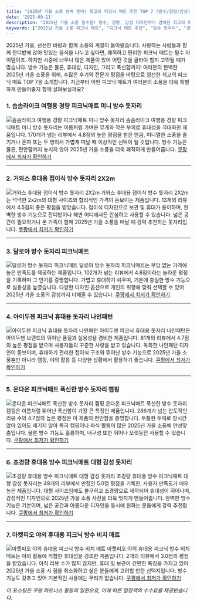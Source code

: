 ```yaml
---
title: "2025년 가을 소풍 완벽 준비! 최고의 피크닉 매트 추천 TOP 7 (방수/경량/감성)"
date: '2025-09-11'
description: "2025년 가을 소풍 필수템! 방수, 경량, 감성 디자인까지 겸비한 최고의 피크닉 매트 TOP 7을 소개합니다. 만족스러운 가을 나들이를 위한 현명한 선택을 도와드립니다."
keywords: ["2025년 가을 소풍 피크닉 매트", "피크닉 매트 추천", "방수 돗자리", "경량 돗자리", "감성 피크닉 매트", "캠핑 돗자리", "소풍 준비물", "접이식 돗자리"]
---
```


2025년 가을, 선선한 바람과 함께 소풍의 계절이 돌아왔습니다. 사랑하는 사람들과 함께 잔디밭에 앉아 맛있는 음식을 나누고 싶다면, 쾌적하고 편리한 피크닉 매트는 필수 아이템이죠. 하지만 시중에 너무나 많은 제품이 있어 어떤 것을 골라야 할지 고민될 때가 많습니다. 방수 기능은 물론, 휴대성, 디자인, 그리고 푹신함까지! 여러분의 완벽한 2025년 가을 소풍을 위해, 수많은 후기와 전문가 평점을 바탕으로 엄선한 최고의 피크닉 매트 TOP 7을 소개합니다. 지금부터 어떤 피크닉 매트가 여러분의 소풍을 더욱 특별하게 만들어줄지 함께 살펴보실까요?

### 1. 솜솜라이크 여행용 경량 피크닉매트 미니 방수 돗자리
![솜솜라이크 여행용 경량 피크닉매트 미니 방수 돗자리](https://thumbnail.coupangcdn.com/thumbnails/remote/492x492ex/image/vendor_inventory/28b1/b8da207aa6e8ec0ed8d07d5f7a9fc99a05b8dddc5f84bf03f7ac53d86d3e.png)
솜솜라이크 여행용 경량 피크닉매트 미니 방수 돗자리는 이름처럼 가벼운 무게와 작은 부피로 휴대성을 극대화한 제품입니다. 170개가 넘는 리뷰에서 4.8점의 높은 평점을 받은 만큼, 미니멀한 소풍을 즐기거나 혼자 또는 두 명이서 가볍게 떠날 때 이상적인 선택이 될 것입니다. 방수 기능은 물론, 편안함까지 놓치지 않아 2025년 가을 소풍을 더욱 쾌적하게 만들어줍니다.
<a href="https://link.coupang.com/a/cQazp0" target="_blank" rel="noopener sponsored">쿠팡에서 최저가 확인하기</a>

---
### 2. 거와스 휴대용 접이식 방수 돗자리 2X2m
![거와스 휴대용 접이식 방수 돗자리 2X2m](https://thumbnail.coupangcdn.com/thumbnails/remote/492x492ex/image/vendor_inventory/b2d8/e33573658466a0cf44239b1a61350013b81bda43171517582f913571626e.jpg)
거와스 휴대용 접이식 방수 돗자리 2X2m는 넉넉한 2x2m의 대형 사이즈와 합리적인 가격이 돋보이는 제품입니다. 13개의 리뷰에서 4.5점의 좋은 평점을 받았습니다. 접이식 디자인으로 보관 및 휴대가 용이하며, 완벽한 방수 기능으로 잔디밭이나 해변 어디에서든 안심하고 사용할 수 있습니다. 넓은 공간이 필요하거나 온 가족이 함께 2025년 가을 소풍을 떠날 때 강력 추천하는 돗자리입니다.
<a href="https://link.coupang.com/a/cQazK4" target="_blank" rel="noopener sponsored">쿠팡에서 최저가 확인하기</a>

---
### 3. 달로아 방수 돗자리 피크닉매트
![달로아 방수 돗자리 피크닉매트](https://thumbnail.coupangcdn.com/thumbnails/remote/492x492ex/image/retail/images/631817510061564-8f147a60-ecbc-4a10-94d0-a970cc6376eb.jpg)
달로아 방수 돗자리 피크닉매트는 부담 없는 가격에 높은 만족도를 제공하는 제품입니다. 102개가 넘는 리뷰에서 4.8점이라는 놀라운 평점을 기록하며 그 인기를 증명합니다. 가볍고 휴대하기 쉬우며, 기본에 충실한 방수 기능으로 실용성을 높였습니다. 다양한 디자인 옵션으로 개인의 취향에 맞춰 선택할 수 있어 2025년 가을 소풍의 감성까지 더해줄 수 있습니다.
<a href="https://link.coupang.com/a/cQaz4O" target="_blank" rel="noopener sponsored">쿠팡에서 최저가 확인하기</a>

---
### 4. 아이두젠 피크닉 휴대용 돗자리 나인패턴
![아이두젠 피크닉 휴대용 돗자리 나인패턴](https://thumbnail.coupangcdn.com/thumbnails/remote/492x492ex/image/retail/images/81446280178266-872c36cc-934b-4653-ae2c-705626fd2a13.jpg)
아이두젠 피크닉 휴대용 돗자리 나인패턴은 아이두젠 브랜드의 뛰어난 품질과 실용성을 겸비한 제품입니다. 81개의 리뷰에서 4.7점의 높은 평점을 받으며 사용자들의 꾸준한 사랑을 받고 있습니다. 독특한 나인패턴 디자인이 돋보이며, 휴대하기 편리한 접이식 구조와 뛰어난 방수 기능으로 2025년 가을 소풍뿐만 아니라 캠핑, 야외 활동 등 다양한 상황에서 활용하기 좋습니다.
<a href="https://link.coupang.com/a/cQaAoG" target="_blank" rel="noopener sponsored">쿠팡에서 최저가 확인하기</a>

---
### 5. 온다온 피크닉매트 푹신한 방수 돗자리 캠핑
![온다온 피크닉매트 푹신한 방수 돗자리 캠핑](https://thumbnail.coupangcdn.com/thumbnails/remote/492x492ex/image/vendor_inventory/cc03/87f90cbd2df64d9ef3bf5da7b1b116a20a9c8e649acd5f3ebacec0a305c9.jpg)
온다온 피크닉매트 푹신한 방수 돗자리 캠핑은 이름처럼 뛰어난 푹신함이 가장 큰 특징인 제품입니다. 286개가 넘는 압도적인 리뷰 수와 4.7점의 높은 평점은 이 제품의 편안함을 증명합니다. 두툼한 두께로 장시간 앉아 있어도 배기지 않아 특히 캠핑이나 좌식 활동이 많은 2025년 가을 소풍에 안성맞춤입니다. 물론 방수 기능도 훌륭하며, 내구성 또한 뛰어나 오랫동안 사용할 수 있습니다.
<a href="https://link.coupang.com/a/cQaAJY" target="_blank" rel="noopener sponsored">쿠팡에서 최저가 확인하기</a>

---
### 6. 초경량 휴대용 방수 피크닉매트 대형 감성 돗자리
![초경량 휴대용 방수 피크닉매트 대형 감성 돗자리](https://thumbnail.coupangcdn.com/thumbnails/remote/492x492ex/image/vendor_inventory/12f8/cad4c95957e0fe6c9cdd8e5d5c07d03d8b2939eb43081067d6a69506ea25.jpg)
초경량 휴대용 방수 피크닉매트 대형 감성 돗자리는 49개의 리뷰에서 만점인 5.0점 평점을 기록한, 사용자 만족도가 매우 높은 제품입니다. 대형 사이즈임에도 불구하고 초경량으로 제작되어 휴대성이 뛰어나며, 감성적인 디자인으로 2025년 가을 소풍 사진을 더욱 멋지게 만들어줍니다. 완벽한 방수 기능은 기본이며, 넓은 공간과 아름다운 디자인을 동시에 원하는 분들에게 강력 추천합니다.
<a href="https://link.coupang.com/a/cQaA3N" target="_blank" rel="noopener sponsored">쿠팡에서 최저가 확인하기</a>

---
### 7. 마켓피오 야외 휴대용 피크닉 방수 비치 매트
![마켓피오 야외 휴대용 피크닉 방수 비치 매트](https://thumbnail.coupangcdn.com/thumbnails/remote/492x492ex/image/retail/images/2024/10/22/13/8/9bcc495d-3467-4b1a-8a89-beb9ca0e491f.jpg)
마켓피오 야외 휴대용 피크닉 방수 비치 매트는 야외 활동에 적합한 휴대성을 강조한 제품입니다. 2개의 리뷰에서 3.0점의 평점을 받았습니다. 아직 리뷰 수가 많지 않지만, 휴대 및 보관이 간편한 특징을 가지고 있어 2025년 가을 소풍 시 짐을 최소화하고 싶은 분들에게 고려할 만한 선택지입니다. 방수 기능도 갖추고 있어 기본적인 사용에는 무리가 없습니다.
<a href="https://link.coupang.com/a/cQaBnr" target="_blank" rel="noopener sponsored">쿠팡에서 최저가 확인하기</a>

*이 포스팅은 쿠팡 파트너스 활동의 일환으로, 이에 따른 일정액의 수수료를 제공받습니다.*
